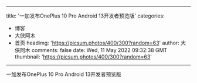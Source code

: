 
---
title: '一加发布OnePlus 10 Pro Android 13开发者预览版'
categories: 
 - 博客
 - 大侠阿木
 - 首页
headimg: 'https://picsum.photos/400/300?random=63'
author: 大侠阿木
comments: false
date: Wed, 11 May 2022 09:32:38 GMT
thumbnail: 'https://picsum.photos/400/300?random=63'
---

<div>   
一加发布OnePlus 10 Pro Android 13开发者预览版  
</div>
            